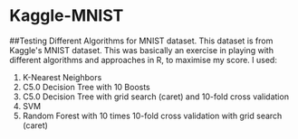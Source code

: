 # Kaggle-MNIST
##Testing Different Algorithms for MNIST dataset.
This dataset is from Kaggle's MNIST dataset. This was basically an exercise in
playing with different algorithms and approaches in R, to maximise my score.
I used:
1. K-Nearest Neighbors
2. C5.0 Decision Tree with 10 Boosts
3. C5.0 Decision Tree with grid search (caret) and 10-fold cross validation
4. SVM
5. Random Forest with 10 times 10-fold cross validation with grid search (caret)
